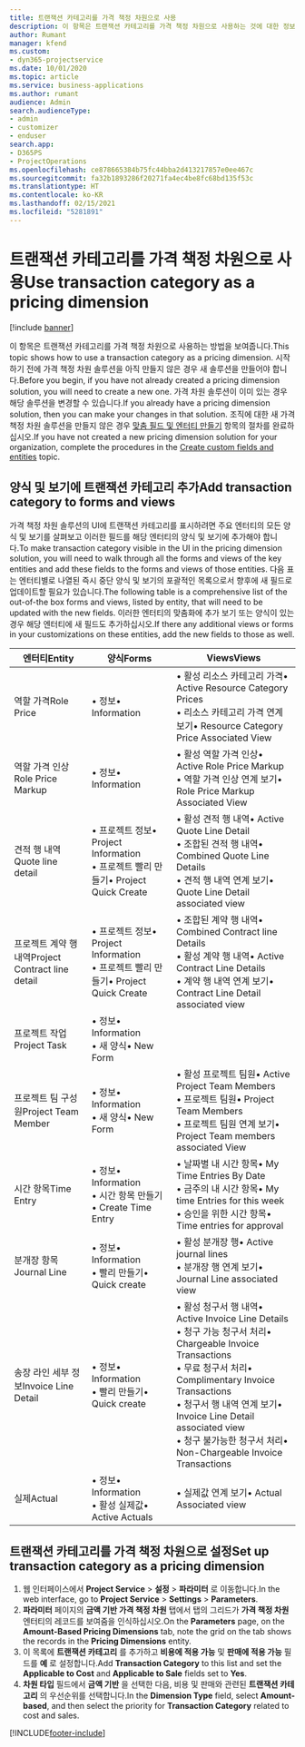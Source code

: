 ```yaml
---
title: 트랜잭션 카테고리를 가격 책정 차원으로 사용
description: 이 항목은 트랜잭션 카테고리를 가격 책정 차원으로 사용하는 것에 대한 정보를 제공합니다.
author: Rumant
manager: kfend
ms.custom:
- dyn365-projectservice
ms.date: 10/01/2020
ms.topic: article
ms.service: business-applications
ms.author: rumant
audience: Admin
search.audienceType:
- admin
- customizer
- enduser
search.app:
- D365PS
- ProjectOperations
ms.openlocfilehash: ce878665384b75fc44bba2d413217857e0ee467c
ms.sourcegitcommit: fa32b1893286f20271fa4ec4be8fc68bd135f53c
ms.translationtype: HT
ms.contentlocale: ko-KR
ms.lasthandoff: 02/15/2021
ms.locfileid: "5281891"
---
```

# <a name="use-transaction-category-as-a-pricing-dimension"></a><span data-ttu-id="f01e6-103">트랜잭션 카테고리를 가격 책정 차원으로 사용</span><span class="sxs-lookup"><span data-stu-id="f01e6-103">Use transaction category as a pricing dimension</span></span>

[!include [banner](../includes/psa-now-project-operations.md)]

<span data-ttu-id="f01e6-104">이 항목은 트랜잭션 카테고리를 가격 책정 차원으로 사용하는 방법을 보여줍니다.</span><span class="sxs-lookup"><span data-stu-id="f01e6-104">This topic shows how to use a transaction category as a pricing dimension.</span></span> <span data-ttu-id="f01e6-105">시작하기 전에 가격 책정 차원 솔루션을 아직 만들지 않은 경우 새 솔루션을 만들어야 합니다.</span><span class="sxs-lookup"><span data-stu-id="f01e6-105">Before you begin, if you have not already created a pricing dimension solution, you will need to create a new one.</span></span> <span data-ttu-id="f01e6-106">가격 차원 솔루션이 이미 있는 경우 해당 솔루션을 변경할 수 있습니다.</span><span class="sxs-lookup"><span data-stu-id="f01e6-106">If you already have a pricing dimension solution, then you can make your changes in that solution.</span></span> <span data-ttu-id="f01e6-107">조직에 대한 새 가격 책정 차원 솔루션을 만들지 않은 경우 [맞춤 필드 및 엔터티 만들기](create-custom-fields-entities.md) 항목의 절차를 완료하십시오.</span><span class="sxs-lookup"><span data-stu-id="f01e6-107">If you have not created a new pricing dimension solution for your organization, complete the procedures in the [Create custom fields and entities](create-custom-fields-entities.md) topic.</span></span>

## <a name="add-transaction-category-to-forms-and-views"></a><span data-ttu-id="f01e6-108">양식 및 보기에 트랜잭션 카테고리 추가</span><span class="sxs-lookup"><span data-stu-id="f01e6-108">Add transaction category to forms and views</span></span>
<span data-ttu-id="f01e6-109">가격 책정 차원 솔루션의 UI에 트랜잭션 카테고리를 표시하려면 주요 엔터티의 모든 양식 및 보기를 살펴보고 이러한 필드를 해당 엔터티의 양식 및 보기에 추가해야 합니다.</span><span class="sxs-lookup"><span data-stu-id="f01e6-109">To make transaction category visible in the UI in the pricing dimension solution, you will need to walk through all the forms and views of the key entities and add these fields to the forms and views of those entities.</span></span>
<span data-ttu-id="f01e6-110">다음 표는 엔터티별로 나열된 즉시 중단 양식 및 보기의 포괄적인 목록으로서 향후에 새 필드로 업데이트할 필요가 있습니다.</span><span class="sxs-lookup"><span data-stu-id="f01e6-110">The following table is a comprehensive list of the out-of-the box forms and views, listed by entity, that will need to be updated with the new fields.</span></span> <span data-ttu-id="f01e6-111">이러한 엔터티의 맞춤화에 추가 보기 또는 양식이 있는 경우 해당 엔터티에 새 필드도 추가하십시오.</span><span class="sxs-lookup"><span data-stu-id="f01e6-111">If there any additional views or forms in your customizations on these entities, add the new fields to those as well.</span></span>

|  <span data-ttu-id="f01e6-112">엔터티</span><span class="sxs-lookup"><span data-stu-id="f01e6-112">Entity</span></span>        | <span data-ttu-id="f01e6-113">양식</span><span class="sxs-lookup"><span data-stu-id="f01e6-113">Forms</span></span>     |<span data-ttu-id="f01e6-114">Views</span><span class="sxs-lookup"><span data-stu-id="f01e6-114">Views</span></span>        |
| ------------------------------|---------------------------------|----------------------------------|
|  <span data-ttu-id="f01e6-115">역할 가격</span><span class="sxs-lookup"><span data-stu-id="f01e6-115">Role Price</span></span>|<span data-ttu-id="f01e6-116">• 정보</span><span class="sxs-lookup"><span data-stu-id="f01e6-116">• Information</span></span> |<span data-ttu-id="f01e6-117">• 활성 리소스 카테고리 가격</span><span class="sxs-lookup"><span data-stu-id="f01e6-117">• Active Resource Category Prices</span></span><br> <span data-ttu-id="f01e6-118">• 리소스 카테고리 가격 연계 보기</span><span class="sxs-lookup"><span data-stu-id="f01e6-118">• Resource Category Price Associated View</span></span>|
|  <span data-ttu-id="f01e6-119">역할 가격 인상</span><span class="sxs-lookup"><span data-stu-id="f01e6-119">Role Price Markup</span></span>|<span data-ttu-id="f01e6-120">• 정보</span><span class="sxs-lookup"><span data-stu-id="f01e6-120">• Information</span></span>|<span data-ttu-id="f01e6-121">• 활성 역할 가격 인상</span><span class="sxs-lookup"><span data-stu-id="f01e6-121">• Active Role Price Markup</span></span><br><span data-ttu-id="f01e6-122">• 역할 가격 인상 연계 보기</span><span class="sxs-lookup"><span data-stu-id="f01e6-122">• Role Price Markup Associated View</span></span>|
|  <span data-ttu-id="f01e6-123">견적 행 내역</span><span class="sxs-lookup"><span data-stu-id="f01e6-123">Quote line detail</span></span>|<span data-ttu-id="f01e6-124">• 프로젝트 정보</span><span class="sxs-lookup"><span data-stu-id="f01e6-124">• Project Information</span></span><br><span data-ttu-id="f01e6-125">• 프로젝트 빨리 만들기</span><span class="sxs-lookup"><span data-stu-id="f01e6-125">• Project Quick Create</span></span>|<span data-ttu-id="f01e6-126">• 활성 견적 행 내역</span><span class="sxs-lookup"><span data-stu-id="f01e6-126">• Active Quote Line Detail</span></span><br><span data-ttu-id="f01e6-127">• 조합된 견적 행 내역</span><span class="sxs-lookup"><span data-stu-id="f01e6-127">• Combined Quote Line Details</span></span><br><span data-ttu-id="f01e6-128">• 견적 행 내역 연계 보기</span><span class="sxs-lookup"><span data-stu-id="f01e6-128">• Quote Line Detail associated view</span></span>|
|  <span data-ttu-id="f01e6-129">프로젝트 계약 행 내역</span><span class="sxs-lookup"><span data-stu-id="f01e6-129">Project Contract line detail</span></span>|<span data-ttu-id="f01e6-130">• 프로젝트 정보</span><span class="sxs-lookup"><span data-stu-id="f01e6-130">• Project Information</span></span><br><span data-ttu-id="f01e6-131">• 프로젝트 빨리 만들기</span><span class="sxs-lookup"><span data-stu-id="f01e6-131">• Project Quick Create</span></span>|<span data-ttu-id="f01e6-132">• 조합된 계약 행 내역</span><span class="sxs-lookup"><span data-stu-id="f01e6-132">• Combined Contract line Details</span></span><br><span data-ttu-id="f01e6-133">• 활성 계약 행 내역</span><span class="sxs-lookup"><span data-stu-id="f01e6-133">• Active Contract Line Details</span></span><br><span data-ttu-id="f01e6-134">• 계약 행 내역 연계 보기</span><span class="sxs-lookup"><span data-stu-id="f01e6-134">• Contract Line Detail associated view</span></span>|
|  <span data-ttu-id="f01e6-135">프로젝트 작업</span><span class="sxs-lookup"><span data-stu-id="f01e6-135">Project Task</span></span>|<span data-ttu-id="f01e6-136">• 정보</span><span class="sxs-lookup"><span data-stu-id="f01e6-136">• Information</span></span><br><span data-ttu-id="f01e6-137">• 새 양식</span><span class="sxs-lookup"><span data-stu-id="f01e6-137">• New Form</span></span>||
|  <span data-ttu-id="f01e6-138">프로젝트 팀 구성원</span><span class="sxs-lookup"><span data-stu-id="f01e6-138">Project Team Member</span></span>|<span data-ttu-id="f01e6-139">• 정보</span><span class="sxs-lookup"><span data-stu-id="f01e6-139">• Information</span></span><br><span data-ttu-id="f01e6-140">• 새 양식</span><span class="sxs-lookup"><span data-stu-id="f01e6-140">• New Form</span></span>|<span data-ttu-id="f01e6-141">• 활성 프로젝트 팀원</span><span class="sxs-lookup"><span data-stu-id="f01e6-141">• Active Project Team Members</span></span><br><span data-ttu-id="f01e6-142">• 프로젝트 팀원</span><span class="sxs-lookup"><span data-stu-id="f01e6-142">• Project Team Members</span></span><br><span data-ttu-id="f01e6-143">• 프로젝트 팀원 연계 보기</span><span class="sxs-lookup"><span data-stu-id="f01e6-143">• Project Team members associated View</span></span>|
|  <span data-ttu-id="f01e6-144">시간 항목</span><span class="sxs-lookup"><span data-stu-id="f01e6-144">Time Entry</span></span>|<span data-ttu-id="f01e6-145">• 정보</span><span class="sxs-lookup"><span data-stu-id="f01e6-145">• Information</span></span><br><span data-ttu-id="f01e6-146">• 시간 항목 만들기</span><span class="sxs-lookup"><span data-stu-id="f01e6-146">• Create Time Entry</span></span>|<span data-ttu-id="f01e6-147">• 날짜별 내 시간 항목</span><span class="sxs-lookup"><span data-stu-id="f01e6-147">• My Time Entries By Date</span></span><br><span data-ttu-id="f01e6-148">• 금주의 내 시간 항목</span><span class="sxs-lookup"><span data-stu-id="f01e6-148">• My time Entries for this week</span></span><br><span data-ttu-id="f01e6-149">• 승인을 위한 시간 항목</span><span class="sxs-lookup"><span data-stu-id="f01e6-149">• Time entries for approval</span></span>|
|  <span data-ttu-id="f01e6-150">분개장 항목</span><span class="sxs-lookup"><span data-stu-id="f01e6-150">Journal Line</span></span>|<span data-ttu-id="f01e6-151">• 정보</span><span class="sxs-lookup"><span data-stu-id="f01e6-151">• Information</span></span><br><span data-ttu-id="f01e6-152">• 빨리 만들기</span><span class="sxs-lookup"><span data-stu-id="f01e6-152">• Quick create</span></span>|<span data-ttu-id="f01e6-153">• 활성 분개장 행</span><span class="sxs-lookup"><span data-stu-id="f01e6-153">• Active journal lines</span></span><br><span data-ttu-id="f01e6-154">• 분개장 행 연계 보기</span><span class="sxs-lookup"><span data-stu-id="f01e6-154">• Journal Line associated view</span></span>|
|  <span data-ttu-id="f01e6-155">송장 라인 세부 정보</span><span class="sxs-lookup"><span data-stu-id="f01e6-155">Invoice Line Detail</span></span>|<span data-ttu-id="f01e6-156">• 정보</span><span class="sxs-lookup"><span data-stu-id="f01e6-156">• Information</span></span><br><span data-ttu-id="f01e6-157">• 빨리 만들기</span><span class="sxs-lookup"><span data-stu-id="f01e6-157">• Quick create</span></span>|<span data-ttu-id="f01e6-158">• 활성 청구서 행 내역</span><span class="sxs-lookup"><span data-stu-id="f01e6-158">• Active Invoice Line Details</span></span><br><span data-ttu-id="f01e6-159">• 청구 가능 청구서 처리</span><span class="sxs-lookup"><span data-stu-id="f01e6-159">• Chargeable Invoice Transactions</span></span><br><span data-ttu-id="f01e6-160">• 무료 청구서 처리</span><span class="sxs-lookup"><span data-stu-id="f01e6-160">• Complimentary Invoice Transactions</span></span><br><span data-ttu-id="f01e6-161">• 청구서 행 내역 연계 보기</span><span class="sxs-lookup"><span data-stu-id="f01e6-161">• Invoice Line Detail associated view</span></span><br><span data-ttu-id="f01e6-162">• 청구 불가능한 청구서 처리</span><span class="sxs-lookup"><span data-stu-id="f01e6-162">• Non-Chargeable Invoice Transactions</span></span>|
|  <span data-ttu-id="f01e6-163">실제</span><span class="sxs-lookup"><span data-stu-id="f01e6-163">Actual</span></span>|<span data-ttu-id="f01e6-164">• 정보</span><span class="sxs-lookup"><span data-stu-id="f01e6-164">• Information</span></span><br><span data-ttu-id="f01e6-165">• 활성 실제값</span><span class="sxs-lookup"><span data-stu-id="f01e6-165">• Active Actuals</span></span>|<span data-ttu-id="f01e6-166">• 실제값 연계 보기</span><span class="sxs-lookup"><span data-stu-id="f01e6-166">• Actual Associated view</span></span>|

## <a name="set-up-transaction-category-as-a-pricing-dimension"></a><span data-ttu-id="f01e6-167">트랜잭션 카테고리를 가격 책정 차원으로 설정</span><span class="sxs-lookup"><span data-stu-id="f01e6-167">Set up transaction category as a pricing dimension</span></span>

1. <span data-ttu-id="f01e6-168">웹 인터페이스에서 **Project Service** > **설정** > **파라미터** 로 이동합니다.</span><span class="sxs-lookup"><span data-stu-id="f01e6-168">In the web interface, go to **Project Service** > **Settings** > **Parameters**.</span></span> 
2. <span data-ttu-id="f01e6-169">**파라미터** 페이지의 **금액 기반 가격 책정 차원** 탭에서 탭의 그리드가 **가격 책정 차원** 엔터티의 레코드를 보여줌을 인식하십시오.</span><span class="sxs-lookup"><span data-stu-id="f01e6-169">On the **Parameters** page, on the **Amount-Based Pricing Dimensions** tab, note the grid on the tab shows the records in the **Pricing Dimensions** entity.</span></span>
3. <span data-ttu-id="f01e6-170">이 목록에 **트랜잭션 카테고리** 를 추가하고 **비용에 적용 가능** 및 **판매에 적용 가능** 필드를 **예** 로 설정합니다.</span><span class="sxs-lookup"><span data-stu-id="f01e6-170">Add **Transaction Category** to this list and set the **Applicable to Cost** and **Applicable to Sale** fields set to **Yes**.</span></span>
4. <span data-ttu-id="f01e6-171">**차원 타입** 필드에서 **금액 기반** 을 선택한 다음, 비용 및 판매와 관련된 **트랜잭션 카테고리** 의 우선순위를 선택합니다.</span><span class="sxs-lookup"><span data-stu-id="f01e6-171">In the **Dimension Type** field, select **Amount-based**, and then select the priority for **Transaction Category** related to cost and sales.</span></span>


[!INCLUDE[footer-include](../includes/footer-banner.md)]